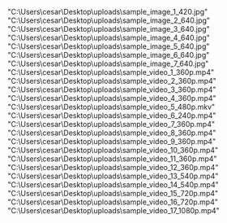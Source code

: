 "C:\Users\cesar\Desktop\uploads\sample_image_1_420.jpg"
"C:\Users\cesar\Desktop\uploads\sample_image_2_640.jpg"
"C:\Users\cesar\Desktop\uploads\sample_image_3_640.jpg"
"C:\Users\cesar\Desktop\uploads\sample_image_4_640.jpg"
"C:\Users\cesar\Desktop\uploads\sample_image_5_640.jpg"
"C:\Users\cesar\Desktop\uploads\sample_image_6_640.jpg"
"C:\Users\cesar\Desktop\uploads\sample_image_7_640.jpg"
"C:\Users\cesar\Desktop\uploads\sample_video_1_360p.mp4"
"C:\Users\cesar\Desktop\uploads\sample_video_2_360p.mp4"
"C:\Users\cesar\Desktop\uploads\sample_video_3_360p.mp4"
"C:\Users\cesar\Desktop\uploads\sample_video_4_360p.mp4"
"C:\Users\cesar\Desktop\uploads\sample_video_5_480p.mkv"
"C:\Users\cesar\Desktop\uploads\sample_video_6_240p.mp4"
"C:\Users\cesar\Desktop\uploads\sample_video_7_360p.mp4"
"C:\Users\cesar\Desktop\uploads\sample_video_8_360p.mp4"
"C:\Users\cesar\Desktop\uploads\sample_video_9_360p.mp4"
"C:\Users\cesar\Desktop\uploads\sample_video_10_360p.mp4"
"C:\Users\cesar\Desktop\uploads\sample_video_11_360p.mp4"
"C:\Users\cesar\Desktop\uploads\sample_video_12_360p.mp4"
"C:\Users\cesar\Desktop\uploads\sample_video_13_540p.mp4"
"C:\Users\cesar\Desktop\uploads\sample_video_14_540p.mp4"
"C:\Users\cesar\Desktop\uploads\sample_video_15_720p.mp4"
"C:\Users\cesar\Desktop\uploads\sample_video_16_720p.mp4"
"C:\Users\cesar\Desktop\uploads\sample_video_17_1080p.mp4"